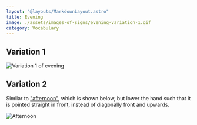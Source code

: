 ```yaml
---
layout: "@layouts/MarkdownLayout.astro"
title: Evening
image: ./assets/images-of-signs/evening-variation-1.gif
category: Vocabulary
---
```


## Variation 1

![Variation 1 of evening](@signs/evening-variation-1.gif)

## Variation 2

Similar to ["afternoon"](../afternoon), which is shown below,
but lower the hand such that it is pointed straight in front,
instead of diagonally front and upwards.

![Afternoon](@signs/afternoon.gif)
